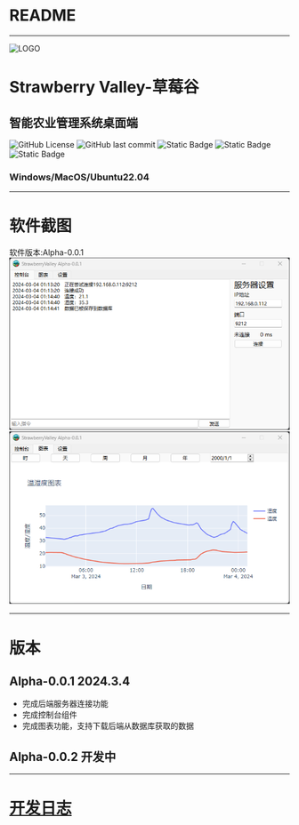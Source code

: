 # README
***
![LOGO](pics/main.ico)
# Strawberry Valley-草莓谷
## 智能农业管理系统桌面端
![GitHub License](https://img.shields.io/github/license/JamesXiaoMo/StrawberryValleyProject_Desktop) ![GitHub last commit](https://img.shields.io/github/last-commit/JamesXiaoMo/StrawberryValleyProject_Desktop) ![Static Badge](https://img.shields.io/badge/Author-JamesXiaoMo-blue?style=flat) ![Static Badge](https://img.shields.io/badge/based-Pyqt6-green?style=flat)
 ![Static Badge](https://img.shields.io/badge/%E8%BF%9B%E5%BA%A6-%E5%86%85%E6%B5%8B%E7%89%88-red?style=for-the-badge)

### Windows/MacOS/Ubuntu22.04
***
# 软件截图
软件版本:Alpha-0.0.1
![software_screen_1](git_files/imgs/software_sreenware_1.png)
![software_screen_2](git_files/imgs/software_sreenware_2.png)
***
# 版本
## Alpha-0.0.1  2024.3.4
* 完成后端服务器连接功能
* 完成控制台组件
* 完成图表功能，支持下载后端从数据库获取的数据
## Alpha-0.0.2  开发中
***
# [开发日志](/git_files/DevelopmentLog.md)
